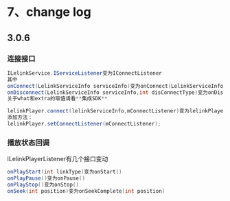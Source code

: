 # 7、change log

## 3.0.6

### 连接接口

```java
ILelinkService.IServiceListener变为IConnectListener
其中
onConnect(LelinkServiceInfo serviceInfo)变为onConnect(LelinkServiceInfo serviceInfo,int extra)
onDisconnect(LelinkServiceInfo serviceInfo,int disConnectType)变为onDisconnect(LelinkServiceInfo serviceInfo,int what,int extra)
关于what和extra的取值请看**集成SDK**

lelinkPlayer.connect(lelinkServiceInfo,mConnectListener)变为lelinkPlayer.connect(lelinkServiceInfo)
添加方法：
lelinkPlayer.setConnectListener(mConnectListener);
```

### 播放状态回调

ILelinkPlayerListener有几个接口变动

```java
onPlayStart(int linkType)变为onStart()
onPlayPause()变为onPause()
onPlayStop()变为onStop()
onSeek(int position)变为onSeekComplete(int position)
```



